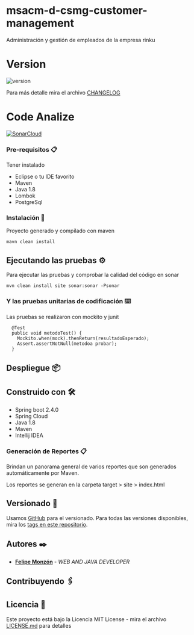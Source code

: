 # msacm-d-csmg-customer-management

Administración y gestión de empleados de la empresa rinku

# Version

![version](https://img.shields.io/badge/version-1.0.0-blue.svg)

Para más detalle mira el archivo [CHANGELOG](CHANGELOG)

# Code Analize

[![SonarCloud](https://github.com/felipemonzon/msacm-d-csmg-customer-managment/actions/workflows/sonarCloud.yml/badge.svg?branch=main)](https://github.com/felipemonzon/msacm-d-csmg-customer-managment/actions/workflows/sonarCloud.yml)

### Pre-requisitos 📋

Tener instalado
* Eclipse o tu IDE favorito
* Maven
* Java 1.8
* Lombok
* PostgreSql

### Instalación 🔧

Proyecto generado y compilado con maven

```
mavn clean install
```

## Ejecutando las pruebas ⚙

Para ejecutar las pruebas y comprobar la calidad del código en sonar

```
mvn clean install site sonar:sonar -Psonar
```

### Y las pruebas unitarias de codificación ⌨️

Las pruebas se realizaron con mockito y junit



      @Test
      public void metodoTest() {
        Mockito.when(mock).thenReturn(resultadoEsperado);
        Assert.assertNotNull(metodoa probar);
      }



## Despliegue 📦

## Construido con 🛠️

* Spring boot 2.4.0
* Spring Cloud
* Java 1.8
* Maven
* Intellij IDEA

### Generación de Reportes 📋

Brindan un panorama general de varios reportes que son generados automáticamente por Maven.


Los reportes se generan en la carpeta target > site > index.html

## Versionado 📌

Usamos [GitHub](https://github.com/felipemonzon/msacm-d-csmg-customer-managment) para el versionado. Para todas las versiones disponibles, mira los [tags en este repositorio](https://github.com/felipemonzon/msacm-d-csmg-customer-managment/tags).
## Autores ✒️

* **[Felipe Monzón](https://felipemonzon.github.io/)** - *WEB AND JAVA DEVELOPER*

## Contribuyendo 🖇


## Licencia 📄

Este proyecto está bajo la Licencia MIT License - mira el archivo [LICENSE.md](LICENSE) para detalles

